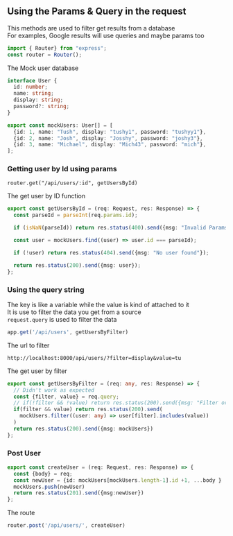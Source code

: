 ## Using the Params & Query in the request
This methods are used to filter get results from a database <br/>
For  examples, Google results will use queries and maybe params too<br/>

```routes.ts
import { Router} from "express";
const router = Router();
```
The Mock user database
```routes.ts
interface User {
  id: number;
  name: string;
  display: string;
  password?: string;
}

export const mockUsers: User[] = [
  {id: 1, name: "Tush", display: "tushy1", password: "tushyy1"},
  {id: 2, name: "Josh", display: "Josshy", password: "joshy3"},
  {id: 3, name: "Michael", display: "Mich43", password: "mich"},
];
```

### Getting user by Id using params

```
router.get("/api/users/:id", getUsersById)
```
The get user by ID function

```users.ts
export const getUsersById = (req: Request, res: Response) => {
  const parseId = parseInt(req.params.id);

  if (isNaN(parseId)) return res.status(400).send({msg: "Invalid Params"});

  const user = mockUsers.find((user) => user.id === parseId);

  if (!user) return res.status(404).send({msg: "No user found"});

  return res.status(200).send({msg: user});
};
```

### Using the query string

The key is like a variable while the value is kind of attached to it<br/>
It is use to filter the data you get from a source<br/>
`request.query` is used to filter the data

```routes.ts
app.get('/api/users', getUsersByFilter)
```
The url to filter 

```
http://localhost:8000/api/users/?filter=display&value=tu
```
The get user by filter

```routes.ts
export const getUsersByFilter = (req: any, res: Response) => {
  // Didn't work as expected
  const {filter, value} = req.query;
  // if(!filter && !value) return res.status(200).send({msg: "Filter or variable not entered"})
  if(filter && value) return res.status(200).send(
    mockUsers.filter((user: any) => user[filter].includes(value))
  )
  return res.status(200).send({msg: mockUsers})
};
```

### Post User

```routes.ts
export const createUser = (req: Request, res: Response) => {
  const {body} = req;
  const newUser = {id: mockUsers[mockUsers.length-1].id +1, ...body }
  mockUsers.push(newUser)
  return res.status(201).send({msg:newUser})
};
```
The route
```routes.ts
router.post('/api/users/', createUser)
```



